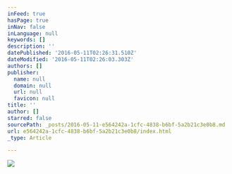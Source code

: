 ```yaml
---
inFeed: true
hasPage: true
inNav: false
inLanguage: null
keywords: []
description: ''
datePublished: '2016-05-11T02:26:31.510Z'
dateModified: '2016-05-11T02:26:03.303Z'
authors: []
publisher:
  name: null
  domain: null
  url: null
  favicon: null
title: ''
author: []
starred: false
sourcePath: _posts/2016-05-11-e564242a-1cfc-4838-b6bf-5a2b21c3e0b8.md
url: e564242a-1cfc-4838-b6bf-5a2b21c3e0b8/index.html
_type: Article

---
```

![](https://the-grid-user-content.s3-us-west-2.amazonaws.com/38899cd4-a60e-4674-94d9-ac77d3115aad.png)